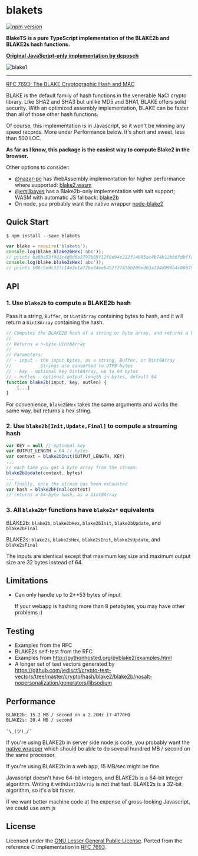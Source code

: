 # blakets

[![npm version](https://badge.fury.io/js/blakets.svg)](https://badge.fury.io/js/blakets)

**BlakeTS is a pure TypeScript implementation of the BLAKE2b and BLAKE2s hash functions.**

**[Original JavaScript-only implementation by dcposch](https://github.com/dcposch/blakejs)**

![blake1](https://cloud.githubusercontent.com/assets/169280/25921238/9bf1877a-3589-11e7-8a93-74b69c3874bb.jpg)

---

[RFC 7693: The BLAKE Cryptographic Hash and MAC](https://tools.ietf.org/html/rfc7693)

BLAKE is the default family of hash functions in the venerable NaCl crypto library. Like SHA2 and SHA3 but unlike MD5 and SHA1, BLAKE offers solid security. With an optimized assembly implementation, BLAKE can be faster than all of those other hash functions.

Of course, this implementation is in Javascript, so it won't be winning any speed records. More under Performance below. It's short and sweet, less than 500 LOC.

**As far as I know, this package is the easiest way to compute Blake2 in the browser.**

Other options to consider:

-   [@nazar-pc](https://github.com/nazar-pc) has WebAssembly implementation for higher performance where supported: [blake2.wasm](https://github.com/nazar-pc/blake2.wasm)
-   [@emilbayes](https://github.com/emilbayes) has a Blake2b-only implementation with salt support; WASM with automatic JS fallback: [blake2b](https://github.com/emilbayes/blake2b)
-   On node, you probably want the native wrapper [node-blake2](https://github.com/ludios/node-blake2)

## Quick Start

```
$ npm install --save blakets
```

```js
var blake = require('blakets');
console.log(blake.blake2bHex('abc'));
// prints ba80a53f981c4d0d6a2797b69f12f6e94c212f14685ac4b74b12bb6fdbffa2d17d87c5392aab792dc252d5de4533cc9518d38aa8dbf1925ab92386edd4009923
console.log(blake.blake2sHex('abc'));
// prints 508c5e8c327c14e2e1a72ba34eeb452f37458b209ed63a294d999b4c86675982
```

## API

### 1\. Use `blake2b` to compute a BLAKE2b hash

Pass it a string, `Buffer`, or `Uint8Array` containing bytes to hash, and it will return a `Uint8Array` containing the hash.

```js
// Computes the BLAKE2B hash of a string or byte array, and returns a Uint8Array
//
// Returns a n-byte Uint8Array
//
// Parameters:
// - input - the input bytes, as a string, Buffer, or Uint8Array
//           Strings are converted to UTF8 bytes
// - key - optional key Uint8Array, up to 64 bytes
// - outlen - optional output length in bytes, default 64
function blake2b(input, key, outlen) {
    [...]
}
```

For convenience, `blake2bHex` takes the same arguments and works the same way, but returns a hex string.

### 2\. Use `blake2b[Init,Update,Final]` to compute a streaming hash

```js
var KEY = null // optional key
var OUTPUT_LENGTH = 64 // bytes
var context = blake2bInit(OUTPUT_LENGTH, KEY)
...
// each time you get a byte array from the stream:
blake2bUpdate(context, bytes)
...
// finally, once the stream has been exhausted
var hash = blake2bFinal(context)
// returns a 64-byte hash, as a Uint8Array
```

### 3\. All `blake2b*` functions have `blake2s*` equivalents

BLAKE2b: `blake2b`, `blake2bHex`, `blake2bInit`, `blake2bUpdate`, and `blake2bFinal`

BLAKE2s: `blake2s`, `blake2sHex`, `blake2sInit`, `blake2sUpdate`, and `blake2sFinal`

The inputs are identical except that maximum key size and maximum output size are 32 bytes instead of 64.

## Limitations

-   Can only handle up to 2\*\*53 bytes of input

    If your webapp is hashing more than 8 petabytes, you may have other problems :)

## Testing

-   Examples from the RFC
-   BLAKE2s self-test from the RFC
-   Examples from http://pythonhosted.org/pyblake2/examples.html
-   A longer set of test vectors generated by https://github.com/jedisct1/crypto-test-vectors/tree/master/crypto/hash/blake2/blake2b/nosalt-nopersonalization/generators/libsodium

## Performance

```
BLAKE2b: 15.2 MB / second on a 2.2GHz i7-4770HQ
BLAKE2s: 20.4 MB / second

¯\_(ツ)_/¯
```

If you're using BLAKE2b in server side node.js code, you probably want the [native wrapper](https://www.npmjs.com/package/blake2) which should be able to do several hundred MB / second on the same processor.

If you're using BLAKE2b in a web app, 15 MB/sec might be fine.

Javascript doesn't have 64-bit integers, and BLAKE2b is a 64-bit integer algorithm. Writing it with`Uint32Array` is not that fast. BLAKE2s is a 32-bit algorithm, so it's a bit faster.

If we want better machine code at the expense of gross-looking Javascript, we could use asm.js

## License

Licensed under the [GNU Lesser General Public License](https://gnu.org/licenses/lgpl). Ported from the reference C implementation in [RFC 7693](https://tools.ietf.org/html/rfc7693).
